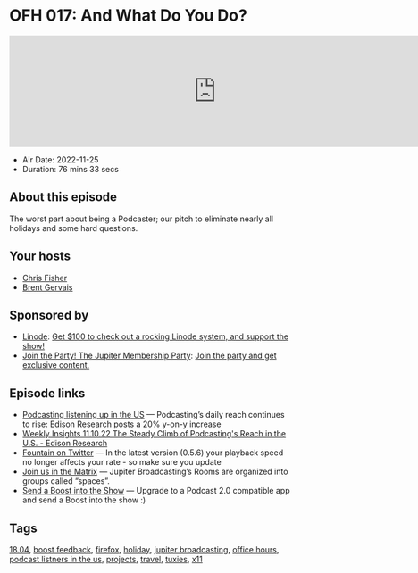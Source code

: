 # OFH 017: And What Do You Do?

<iframe src="https://player.fireside.fm/v2/MkcqFyfv+ayUar-Ga?theme=dark" width="740" height="200" frameborder="0" scrolling="no"></iframe>

* Air Date: 2022-11-25
* Duration: 76 mins 33 secs

## About this episode

The worst part about being a Podcaster; our pitch to eliminate nearly all holidays and some hard questions.

## Your hosts
* [Chris Fisher](https://www.officehours.hair//hosts/chrislas)
* [Brent Gervais](https://www.officehours.hair//hosts/brentgervais)

## Sponsored by

  * [Linode](https://linode.com/jupiter): [Get $100 to check out a rocking Linode system, and support the show!](https://linode.com/jupiter)
  * [Join the Party! The Jupiter Membership Party](https://www.jupiter.party/): [Join the party and get exclusive content. ](https://www.jupiter.party/)



## Episode links

  * [Podcasting listening up in the US](https://podnews.net/update/daily-podcast-reach "Podcasting listening up in the US") — Podcasting’s daily reach continues to rise: Edison Research posts a 20% y-on-y increase
  * [Weekly Insights 11.10.22 The Steady Climb of Podcasting's Reach in the U.S. - Edison Research](https://www.edisonresearch.com/weekly-insights-11-10-22-the-steady-climb-of-podcastings-reach-in-the-u-s/?utm_source=podnews.net&utm_medium=web&utm_campaign=podnews.net:2022-11-14 "Weekly Insights 11.10.22 The Steady Climb of Podcasting's Reach in the U.S. - Edison Research")
  * [Fountain on Twitter](https://twitter.com/fountain_app/status/1592938299282554880 "Fountain on Twitter") — In the latest version (0.5.6) your playback speed no longer affects your rate - so make sure you update
  * [Join us in the Matrix](https://www.jupiterbroadcasting.com/community/matrix/ "Join us in the Matrix") — Jupiter Broadcasting’s Rooms are organized into groups called “spaces”.
  * [Send a Boost into the Show](https://podcastindex.org/apps?appTypes=app&elements=Value "Send a Boost into the Show") — Upgrade to a Podcast 2.0 compatible app and send a Boost into the show :)



## Tags

[18.04](https://www.officehours.hair//tags/18.04), [boost feedback](https://www.officehours.hair//tags/boost%20feedback), [firefox](https://www.officehours.hair//tags/firefox), [holiday](https://www.officehours.hair//tags/holiday), [jupiter broadcasting](https://www.officehours.hair//tags/jupiter%20broadcasting), [office hours](https://www.officehours.hair//tags/office%20hours), [podcast listners in the us](https://www.officehours.hair//tags/podcast%20listners%20in%20the%20us), [projects](https://www.officehours.hair//tags/projects), [travel](https://www.officehours.hair//tags/travel), [tuxies](https://www.officehours.hair//tags/tuxies), [x11](https://www.officehours.hair//tags/x11)